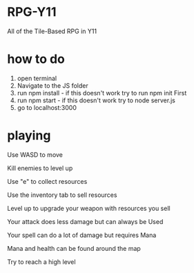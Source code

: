 # RPG-Y11
All of the Tile-Based RPG in Y11

# how to do
1. open terminal
2. Navigate to the JS folder
3. run npm install - if this doesn't work try to run npm init First
4. run npm start - if this  doesn't work try to node server.js
5. go to localhost:3000

# playing
Use WASD to move

Kill enemies to level up

Use "e" to collect resources

Use the inventory tab to sell resources

Level up to upgrade your weapon with resources you sell

Your attack does less damage but can always be Used

Your spell can do a lot of damage but requires Mana

Mana and health can be found around the map

Try to reach a high level
